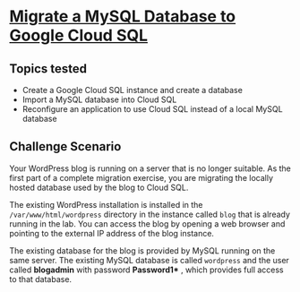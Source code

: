 # [Migrate a MySQL Database to Google Cloud SQL](https://www.qwiklabs.com/focuses/1740?parent=catalog)

## Topics tested

* Create a Google Cloud SQL instance and create a database
* Import a MySQL database into Cloud SQL
* Reconfigure an application to use Cloud SQL instead of a local MySQL database


## Challenge Scenario

Your WordPress blog is running on a server that is no longer suitable. As the first part of a complete migration exercise, you are migrating the locally hosted database used by the blog to Cloud SQL.

The existing WordPress installation is installed in the `/var/www/html/wordpress` directory in the instance called `blog` that is already running in the lab. You can access the blog by opening a web browser and pointing to the external IP address of the blog instance.

The existing database for the blog is provided by MySQL running on the same server. The existing MySQL database is called `wordpress` and the user called __blogadmin__ with password __Password1*__ , which provides full access to that database.